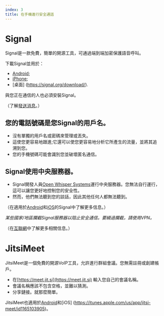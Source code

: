 ```yaml
---
index: 3
title: 在手機進行安全通話
---
```

# Signal

Signal是一款免費，簡單的開源工具，可通過端到端加密保護語音呼叫。

下載Signal並用於：

*   [Android](https://play.google.com/store/apps/details?id=org.thoughtcrime.securesms); 
*   [iPhone](https://itunes.apple.com/ie/app/signal-private-messenger/id874139669); 
*   [桌面] (https://signal.org/download/). 

與您正在通信的人也必須安裝Signal。

（了解[發送消息](umbrella://communications/sending-a-message)。）

## 您的電話號碼是您Signal的用戶名。

*   沒有單獨的用戶名或密碼來管理或丟失。
*   這使您更容易地跟進;它還可以使您更容易地分析它所產生的流量，並將其追溯到您。
*   您的手機號碼可能會識別您並破壞匿名通信。

## Signal使用中央服務器。

*   Signal開發人員[Open Whisper Systems](https://signal.org/about/)運行中央服務器。您無法自行運行，這可以讓您更好地控制您的安全性。
*   然而，他們無法聽到您的談話，因此其他任何人都無法聽到。

（在適用於[Android](umbrella://tools/messagging/s_signal-for-android.md)和[iOS](umbrella://tools/messagging/s_signal-for-ios.md)的Signal中了解更多信息。）

*某些國家/地區攔截Signal服務器以阻止安全通信。要繞過攔截，請使用VPN。*

（在[互聯網](umbrella://communications/the-internet/beginner)中了解更多相關信息。）

# JitsiMeet

JitsiMeet是一個免費的開源VoIP工具，允許進行群組會議。您無需註冊或創建帳戶。

*   在[https://meet.jit.si](https://meet.jit.si)
輸入您自己的會議名稱。
*   會議名稱應該不包含空格，並難以猜測。
*   分享鏈接。就那麼簡單。

JitsiMeet也適用於[Android](https://play.google.com/store/apps/details?id=org.jitsi.meet)和[iOS] (https://itunes.apple.com/us/app/jitsi-meet/id1165103905)。